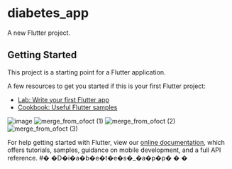 # diabetes_app

A new Flutter project.

## Getting Started

This project is a starting point for a Flutter application.

A few resources to get you started if this is your first Flutter project:

- [Lab: Write your first Flutter app](https://flutter.dev/docs/get-started/codelab)
- [Cookbook: Useful Flutter samples](https://flutter.dev/docs/cookbook)

![image](https://user-images.githubusercontent.com/73067444/176497275-f4da5516-8df4-45e0-8e83-c3aa40ef7d99.jpeg)
![merge_from_ofoct (1)](https://user-images.githubusercontent.com/73067444/176497271-e78d1610-9e62-48b6-9d4b-3afda659af46.jpg)
![merge_from_ofoct (2)](https://user-images.githubusercontent.com/73067444/176497266-669652b6-c5be-469a-a781-ced5606f2c17.jpg)
![merge_from_ofoct (3)](https://user-images.githubusercontent.com/73067444/176497256-386a20e4-eae8-45a9-8f8b-10a518b49f6e.jpg)


For help getting started with Flutter, view our
[online documentation](https://flutter.dev/docs), which offers tutorials,
samples, guidance on mobile development, and a full API reference.
#� �D�i�a�b�e�t�e�s�_�a�p�p�
�
�
